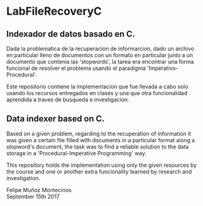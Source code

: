 # LabFileRecoveryC

## Indexador de datos basado en C.

Dada la problematica de la recuperacion de informarcion, dado un archivo en particular lleno de documentos con un formato en particular junto a un documento que contenia las 'stopwords', la tarea era encontrar una forma funcional de resolver el problema usando el paradigma 'Imperativo-Procedural'.

Este repositorio contiene la implementacion que fue llevada a cabo solo usando los recursos entregados en clases y una que otra funcionalidad aprendida a traves de busqueda e investigacion.


## Data indexer based on C. 

Based on a given problem, regarding to the recuperation of information it was given a certain file filled with documents in a particular format along a stopword's document, the task was to find a reliable solution to the data storage in a 'Procedural-Imperative Programming' way.

This repository holds the implementation using only the given resources by the course and one or another extra funcionality learned by research and investigation.



Felipe Muñoz Montecinos <br>
September 15th 2017
